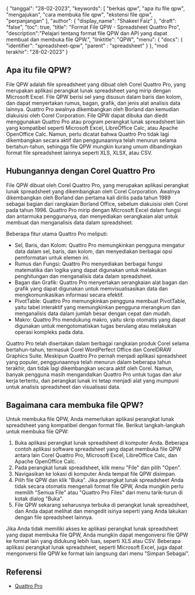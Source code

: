 {
"tanggal": "28-02-2023",
  "keywords": [
"berkas qpw",
"apa itu file qpw",
"mengajukan",
"cara membuka file qpw",
"ekstensi file qpw",
"perpanjangan"
],
  "author": {
"display_name": "Shakeel Faiz"
},
"draft": "false",
"toc": true,
"title": "Format File QPW - Spreadsheet Quattro Pro",
  "description":"Pelajari tentang format file QPW dan API yang dapat membuat dan membuka file QPW.",
"linktitle": "QPW",
  "menu": {
    "docs": {
      "identifier": "spreadsheet-qpw",
"parent" : "spreadsheet"
}
},
"mod terakhir": "28-02-2023"
}

## Apa itu file QPW?

File QPW adalah file spreadsheet yang dibuat oleh Corel Quattro Pro, yang merupakan aplikasi perangkat lunak spreadsheet yang mirip dengan Microsoft Excel. File QPW berisi sel yang disusun dalam baris dan kolom, dan dapat menyertakan rumus, bagan, grafik, dan jenis alat analisis data lainnya. Quattro Pro awalnya dikembangkan oleh Borland dan kemudian diakuisisi oleh Corel Corporation. File QPW dapat dibuka dan diedit menggunakan Quattro Pro atau program perangkat lunak spreadsheet lain yang kompatibel seperti Microsoft Excel, LibreOffice Calc, atau Apache OpenOffice Calc. Namun, perlu dicatat bahwa Quattro Pro tidak lagi dikembangkan secara aktif dan penggunaannya telah menurun selama bertahun-tahun, sehingga file QPW mungkin kurang umum dibandingkan format file spreadsheet lainnya seperti XLS, XLSX, atau CSV.

## Hubungannya dengan Corel Quattro Pro

File QPW dibuat oleh Corel Quattro Pro, yang merupakan aplikasi perangkat lunak spreadsheet yang dikembangkan oleh Corel Corporation. Awalnya dikembangkan oleh Borland dan pertama kali dirilis pada tahun 1989 sebagai bagian dari rangkaian Borland Office, sebelum diakuisisi oleh Corel pada tahun 1996. Quattro Pro mirip dengan Microsoft Excel dalam fungsi dan antarmuka penggunanya, dan menyediakan serangkaian alat untuk membuat dan menganalisis data dalam spreadsheet.

Beberapa fitur utama Quattro Pro meliputi:

- Sel, Baris, dan Kolom: Quattro Pro memungkinkan pengguna mengatur data dalam sel, baris, dan kolom, dan menyediakan berbagai opsi pemformatan untuk elemen ini.
- Rumus dan Fungsi: Quattro Pro menyediakan berbagai fungsi matematika dan logika yang dapat digunakan untuk melakukan penghitungan dan menganalisis data dalam spreadsheet.
- Bagan dan Grafik: Quattro Pro menyertakan serangkaian alat bagan dan grafik yang dapat digunakan untuk memvisualisasikan data dan mengkomunikasikan informasi secara efektif.
- PivotTable: Quattro Pro memungkinkan pengguna membuat PivotTable, yaitu tabel interaktif yang memungkinkan pengguna merangkum dan menganalisis data dalam jumlah besar dengan cepat dan mudah.
- Makro: Quattro Pro mendukung makro, yaitu skrip otomatis yang dapat digunakan untuk mengotomatiskan tugas berulang atau melakukan operasi kompleks pada data.

Quattro Pro telah disertakan dalam berbagai rangkaian produk Corel selama bertahun-tahun, termasuk Corel WordPerfect Office dan CorelDRAW Graphics Suite. Meskipun Quattro Pro pernah menjadi aplikasi spreadsheet yang populer, penggunaannya telah menurun dalam beberapa tahun terakhir, dan tidak lagi dikembangkan secara aktif oleh Corel. Namun, banyak pengguna masih mengandalkan Quattro Pro untuk tugas dan alur kerja tertentu, dan perangkat lunak ini tetap menjadi alat yang mumpuni untuk analisis spreadsheet dan visualisasi data.

## Bagaimana cara membuka file QPW?

Untuk membuka file QPW, Anda memerlukan aplikasi perangkat lunak spreadsheet yang kompatibel dengan format file. Berikut langkah-langkah untuk membuka file QPW:

1. Buka aplikasi perangkat lunak spreadsheet di komputer Anda. Beberapa contoh aplikasi software spreadsheet yang dapat membuka file QPW antara lain Corel Quattro Pro, Microsoft Excel, LibreOffice Calc, dan Apache OpenOffice Calc.
2. Pada perangkat lunak spreadsheet, klik menu "File" dan pilih "Open".
3. Navigasikan ke lokasi di komputer Anda tempat file QPW disimpan.
4. Pilih file QPW dan klik "Buka". Jika perangkat lunak spreadsheet Anda tidak secara otomatis mengenali format file QPW, Anda mungkin perlu memilih "Semua File" atau "Quattro Pro Files" dari menu tarik-turun di kotak dialog "Buka".
5. File QPW sekarang seharusnya terbuka di perangkat lunak spreadsheet, dan Anda dapat melihat dan mengedit isinya seperti yang Anda lakukan dengan file spreadsheet lainnya.

Jika Anda tidak memiliki akses ke aplikasi perangkat lunak spreadsheet yang dapat membuka file QPW, Anda mungkin dapat mengonversi file QPW ke format lain yang didukung lebih luas, seperti XLS atau CSV. Beberapa aplikasi perangkat lunak spreadsheet, seperti Microsoft Excel, juga dapat mengonversi file QPW ke format lain langsung dari menu "Simpan Sebagai".

## Referensi
* [Quattro Pro](https://en.wikipedia.org/wiki/Quattro_Pro)
